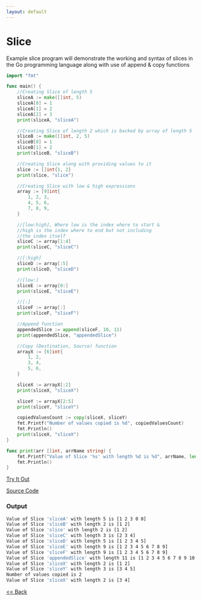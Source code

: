 ```yaml
---
layout: default
---
```


# Slice

Example slice program will demonstrate the working and syntax of slices in the Go programming language along with use of append & copy functions

```go
import "fmt"

func main() {
	//Creating Slice of length 5
	sliceA := make([]int, 5)
	sliceA[0] = 1
	sliceA[1] = 2
	sliceA[2] = 3
	print(sliceA, "sliceA")

	//Creating Slice of length 2 which is backed by array of length 5
	sliceB := make([]int, 2, 5)
	sliceB[0] = 1
	sliceB[1] = 2
	print(sliceB, "sliceB")

	//Creating Slice along with providing values to it
	slice := []int{1, 2}
	print(slice, "slice")

	//Creating Slice with low & high expressions
	array := [9]int{
		1, 2, 3,
		4, 5, 6,
		7, 8, 9,
	}

	//[low:high], Where low is the index where to start &
	//high is the index where to end but not including
	//the index itself
	sliceC := array[1:4]
	print(sliceC, "sliceC")

	//[:high]
	sliceD := array[:5]
	print(sliceD, "sliceD")

	//[low:]
	sliceE := array[0:]
	print(sliceE, "sliceE")

	//[:]
	sliceF := array[:]
	print(sliceF, "sliceF")

	//Append function
	appendedSlice := append(sliceF, 10, 11)
	print(appendedSlice, "appendedSlice")

	//Copy (Destination, Source) function
	arrayX := [6]int{
		1, 2,
		3, 4,
		5, 6,
	}

	sliceX := arrayX[:2]
	print(sliceX, "sliceX")

	sliceY := arrayX[2:5]
	print(sliceY, "sliceY")

	copiedValuesCount := copy(sliceX, sliceY)
	fmt.Printf("Number of values copied is %d", copiedValuesCount)
	fmt.Println()
	print(sliceX, "sliceX")
}

func print(arr []int, arrName string) {
	fmt.Printf("Value of Slice '%s' with length %d is %d", arrName, len(arr), arr)
	fmt.Println()
}
```
<a href='https://play.golang.org/p/TTiY5rd1h5r' target='_blank'>Try It Out</a>

[Source Code](https://github.com/sagar-jadhav/go-examples/blob/master/src/slice.go)

### Output

```bash
Value of Slice 'sliceA' with length 5 is [1 2 3 0 0]
Value of Slice 'sliceB' with length 2 is [1 2]
Value of Slice 'slice' with length 2 is [1 2]
Value of Slice 'sliceC' with length 3 is [2 3 4]
Value of Slice 'sliceD' with length 5 is [1 2 3 4 5]
Value of Slice 'sliceE' with length 9 is [1 2 3 4 5 6 7 8 9]
Value of Slice 'sliceF' with length 9 is [1 2 3 4 5 6 7 8 9]
Value of Slice 'appendedSlice' with length 11 is [1 2 3 4 5 6 7 8 9 10 11]
Value of Slice 'sliceX' with length 2 is [1 2]
Value of Slice 'sliceY' with length 3 is [3 4 5]
Number of values copied is 2
Value of Slice 'sliceX' with length 2 is [3 4]
```

[<< Back](./)
